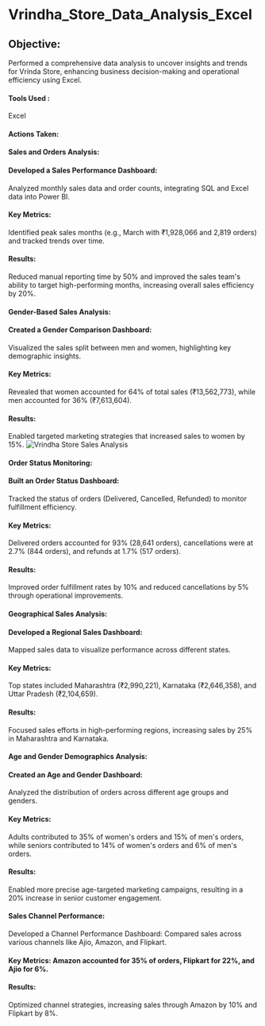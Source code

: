 # Vrindha_Store_Data_Analysis_Excel
## Objective:  
Performed a comprehensive data analysis to uncover insights and trends for Vrinda Store, enhancing business decision-making and operational efficiency using Excel.

#### Tools Used :  
Excel

#### Actions Taken:
#### Sales and Orders Analysis:

#### Developed a Sales Performance Dashboard: 
Analyzed monthly sales data and order counts, integrating SQL and Excel data into Power BI.

#### Key Metrics: 
Identified peak sales months (e.g., March with ₹1,928,066 and 2,819 orders) and tracked trends over time.

#### Results: 
Reduced manual reporting time by 50% and improved the sales team's ability to target high-performing months, increasing overall sales efficiency by 20%.

#### Gender-Based Sales Analysis:

#### Created a Gender Comparison Dashboard: 
Visualized the sales split between men and women, highlighting key demographic insights.

#### Key Metrics: 
Revealed that women accounted for 64% of total sales (₹13,562,773), while men accounted for 36% (₹7,613,604).

#### Results: 
Enabled targeted marketing strategies that increased sales to women by 15%.
![Vrindha Store Sales Analysis](https://github.com/VihoshiniSaravanan/Vrindha_Store_Data_Analysis_Excel/assets/173756615/34fcb954-debd-4456-9b2d-0f8ef5498522)



#### Order Status Monitoring:

#### Built an Order Status Dashboard:
Tracked the status of orders (Delivered, Cancelled, Refunded) to monitor fulfillment efficiency.

#### Key Metrics: 
Delivered orders accounted for 93% (28,641 orders), cancellations were at 2.7% (844 orders), and refunds at 1.7% (517 orders).

#### Results: 
Improved order fulfillment rates by 10% and reduced cancellations by 5% through operational improvements.

#### Geographical Sales Analysis:
#### Developed a Regional Sales Dashboard: 
Mapped sales data to visualize performance across different states.

#### Key Metrics: 
Top states included Maharashtra (₹2,990,221), Karnataka (₹2,646,358), and Uttar Pradesh (₹2,104,659).

#### Results:
Focused sales efforts in high-performing regions, increasing sales by 25% in Maharashtra and Karnataka.

#### Age and Gender Demographics Analysis:
#### Created an Age and Gender Dashboard: 
Analyzed the distribution of orders across different age groups and genders.

#### Key Metrics: 
Adults contributed to 35% of women's orders and 15% of men's orders, while seniors contributed to 14% of women's orders and 6% of men's orders.

#### Results: 
Enabled more precise age-targeted marketing campaigns, resulting in a 20% increase in senior customer engagement.

#### Sales Channel Performance:
Developed a Channel Performance Dashboard: Compared sales across various channels like Ajio, Amazon, and Flipkart.

#### Key Metrics: Amazon accounted for 35% of orders, Flipkart for 22%, and Ajio for 6%.

#### Results: 
Optimized channel strategies, increasing sales through Amazon by 10% and Flipkart by 8%.
